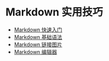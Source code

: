 # Markdown 实用技巧

* [Markdown 快速入门](https://github.com/GcsSloop/AndroidNote/blob/master/Course/Markdown/markdown-start.md)  
* [Markdown 基础语法](https://github.com/GcsSloop/AndroidNote/blob/master/Course/Markdown/markdown-grammar.md)
* [Markdown 链接图片](https://github.com/GcsSloop/AndroidNote/blob/master/Course/Markdown/markdown-link.md)
* [Markdown 编辑器](https://github.com/GcsSloop/AndroidNote/blob/master/Course/Markdown/markdown-editor.md)

